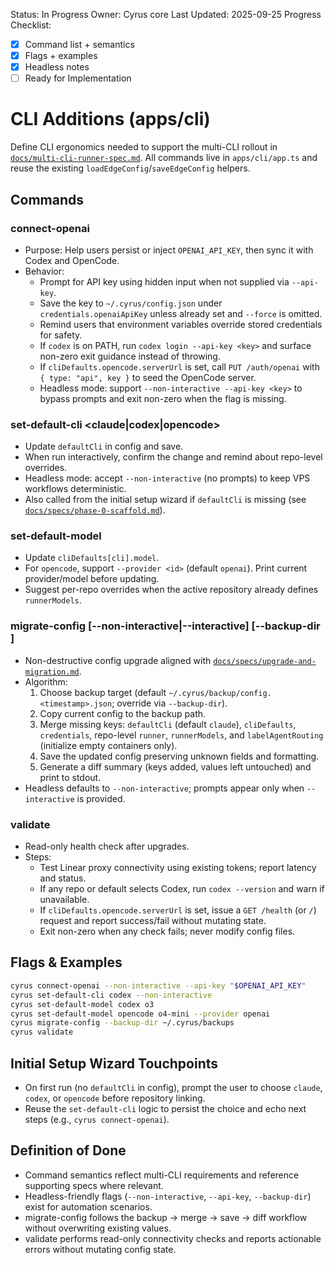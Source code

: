 Status: In Progress
Owner: Cyrus core
Last Updated: 2025-09-25
Progress Checklist:
- [x] Command list + semantics
- [x] Flags + examples
- [x] Headless notes
- [ ] Ready for Implementation

# CLI Additions (apps/cli)

Define CLI ergonomics needed to support the multi-CLI rollout in [`docs/multi-cli-runner-spec.md`](../multi-cli-runner-spec.md). All commands live in `apps/cli/app.ts` and reuse the existing `loadEdgeConfig`/`saveEdgeConfig` helpers.

## Commands

### connect-openai
- Purpose: Help users persist or inject `OPENAI_API_KEY`, then sync it with Codex and OpenCode.
- Behavior:
  - Prompt for API key using hidden input when not supplied via `--api-key`.
  - Save the key to `~/.cyrus/config.json` under `credentials.openaiApiKey` unless already set and `--force` is omitted.
  - Remind users that environment variables override stored credentials for safety.
  - If `codex` is on PATH, run `codex login --api-key <key>` and surface non-zero exit guidance instead of throwing.
  - If `cliDefaults.opencode.serverUrl` is set, call `PUT /auth/openai` with `{ type: "api", key }` to seed the OpenCode server.
  - Headless mode: support `--non-interactive --api-key <key>` to bypass prompts and exit non-zero when the flag is missing.

### set-default-cli <claude|codex|opencode>
- Update `defaultCli` in config and save.
- When run interactively, confirm the change and remind about repo-level overrides.
- Headless mode: accept `--non-interactive` (no prompts) to keep VPS workflows deterministic.
- Also called from the initial setup wizard if `defaultCli` is missing (see [`docs/specs/phase-0-scaffold.md`](phase-0-scaffold.md)).

### set-default-model <cli> <model>
- Update `cliDefaults[cli].model`.
- For `opencode`, support `--provider <id>` (default `openai`). Print current provider/model before updating.
- Suggest per-repo overrides when the active repository already defines `runnerModels`.

### migrate-config [--non-interactive|--interactive] [--backup-dir <path>]
- Non-destructive config upgrade aligned with [`docs/specs/upgrade-and-migration.md`](upgrade-and-migration.md).
- Algorithm:
  1. Choose backup target (default `~/.cyrus/backup/config.<timestamp>.json`; override via `--backup-dir`).
  2. Copy current config to the backup path.
  3. Merge missing keys: `defaultCli` (default `claude`), `cliDefaults`, `credentials`, repo-level `runner`, `runnerModels`, and `labelAgentRouting` (initialize empty containers only).
  4. Save the updated config preserving unknown fields and formatting.
  5. Generate a diff summary (keys added, values left untouched) and print to stdout.
- Headless defaults to `--non-interactive`; prompts appear only when `--interactive` is provided.

### validate
- Read-only health check after upgrades.
- Steps:
  - Test Linear proxy connectivity using existing tokens; report latency and status.
  - If any repo or default selects Codex, run `codex --version` and warn if unavailable.
  - If `cliDefaults.opencode.serverUrl` is set, issue a `GET /health` (or `/`) request and report success/fail without mutating state.
  - Exit non-zero when any check fails; never modify config files.

## Flags & Examples

```bash
cyrus connect-openai --non-interactive --api-key "$OPENAI_API_KEY"
cyrus set-default-cli codex --non-interactive
cyrus set-default-model codex o3
cyrus set-default-model opencode o4-mini --provider openai
cyrus migrate-config --backup-dir ~/.cyrus/backups
cyrus validate
```

## Initial Setup Wizard Touchpoints
- On first run (no `defaultCli` in config), prompt the user to choose `claude`, `codex`, or `opencode` before repository linking.
- Reuse the `set-default-cli` logic to persist the choice and echo next steps (e.g., `cyrus connect-openai`).

## Definition of Done

- Command semantics reflect multi-CLI requirements and reference supporting specs where relevant.
- Headless-friendly flags (`--non-interactive`, `--api-key`, `--backup-dir`) exist for automation scenarios.
- migrate-config follows the backup → merge → save → diff workflow without overwriting existing values.
- validate performs read-only connectivity checks and reports actionable errors without mutating config state.
